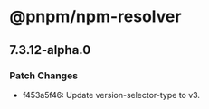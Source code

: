 # @pnpm/npm-resolver

## 7.3.12-alpha.0
### Patch Changes

- f453a5f46: Update version-selector-type to v3.
